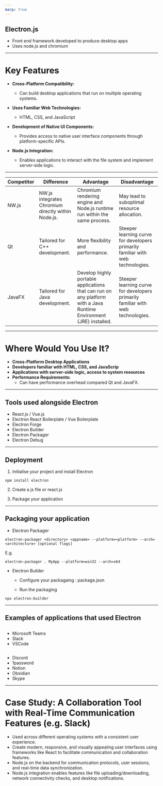 ```yaml
---
marp: true
---
```


## Electron.js

- Front end framework developed to produce desktop apps
- Uses node.js and chromium

---

# Key Features

- **Cross-Platform Compatibility:**

  - Can build desktop applications that run on multiple operating systems.

- **Uses Familiar Web Technologies:**

  - HTML, CSS, and JavaScript

- **Development of Native UI Components:**

  - Provides access to native user interface components through platform-specific APIs.

- **Node.js Integration:**
  - Enables applications to interact with the file system and implement server-side logic.

---

| Competitor | Difference                                                                                             | Advantage                                                                                                          | Disadvantage                                                                                                                                                         |
| ---------- | ------------------------------------------------------------------------------------------------------ | ------------------------------------------------------------------------------------------------------------------ | -------------------------------------------------------------------------------------------------------------------------------------------------------------------- |
| NW.js      | NW.js integrates Chromium directly within Node.js. | Chromium rendering engine and Node.js runtime run within the same process.                                         | May lead to suboptimal resource allocation.                                                    |
| Qt         | Tailored for C++ development.                                                                          | More flexibility and performance.                               | Steeper learning curve for developers primarily familiar with web technologies.                                                                                      |
| JavaFX     | Tailored for Java development.                                                                         | Develop highly portable applications that can run on any platform with a Java Runtime Environment (JRE) installed. | Steeper learning curve for developers primarily familiar with web technologies.|

---

# Where Would You Use It?

- **Cross-Platform Desktop Applications**
- **Developers familiar with HTML, CSS, and JavaScrip**
- **Applications with server-side logic, access to system resources**
- **Performance Requirements:**
  - Can have performance overhead compared Qt and JavaFX.
---

## Tools used alongside Electron

- React.js / Vue.js
- Electron React Boilerplate / Vue Boilerplate
- Electron Forge
- Electron Builder
- Electron Packager
- Electron Debug

---

## Deployment

1. Initialise your project and install Electron

```
npm install electron
```

2. Create a js file or react.js

3. Package your application

---

## Packaging your application

- Electron Packager

```
electron-packager <directory> <appname> --platform=<platform> --arch=<architecture> [optional flags]
```

E.g.

```
electron-packager . MyApp --platform=win32 --arch=x64
```

- Electron Builder

  - Configure your packagaing : package.json

  - Run the packaging

```
npx electron-builder
```

---

## Examples of applications that used Electron

##

- Microsoft Teams
- Slack
- VSCode

##

- Discord
- 1password
- Notion
- Obsidian
- Skype

---

# Case Study: A Collaboration Tool with Real-Time Communication Features (e.g. Slack)

  - Used across different operating systems with a consistent user experience.
  - Create modern, responsive, and visually appealing user interfaces using frameworks like React to facilitate communication and collaboration features.
  - Node.js on the backend for communication protocols, user sessions, and real-time data synchronization.
  - Node.js integration enables features like file uploading/downloading, network connectivity checks, and desktop notifications.
